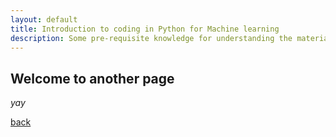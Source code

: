 ```yaml
---
layout: default
title: Introduction to coding in Python for Machine learning
description: Some pre-requisite knowledge for understanding the materials of this course
---
```


## Welcome to another page

_yay_

[back](./)
